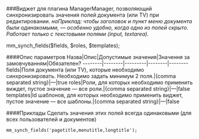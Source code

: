 ###Виджет для плагина ManagerManager, позволяющий синхронизировать значения полей документа (или TV) при редактировании.
*наПриклад: чтобы заголовок и пункт меню документа были одинакомыми, — особенно удобно, когда одно из полей скрыто. Работает только с текстовыми полями (input, textarea).*

mm_synch_fields($fields, $roles, $templates);

####Опис параметров
Назва|Опис|Допустимые значения|Значення за замовчуванням|Обязателен?
--------|--------|---------|--------|--------
fields|Поля документа (или TV), которые необходимо синхронизировать. Необходимо задать минимум 2 поля.|{comma separated string}|—|true
roles|Роли, для которых необходимо применить виждет, пустое значение — все роли.|{comma separated string}|—|false
templates|Id шаблонов, для которых необходимо применить виджет, пустое значение — все шаблоны.|{comma separated string}|—|false

####Приклады
Сделать значения этих полей всегда одинаковыми (для всех пользователей и документов)
	
	mm_synch_fields('pagetitle,menutitle,longtitle');